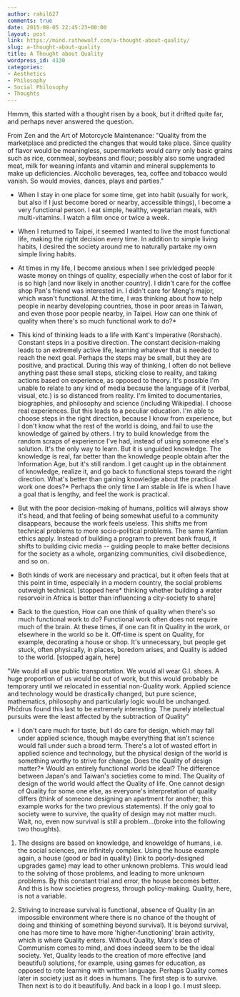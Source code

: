 ```yaml
---
author: rahil627
comments: true
date: 2015-08-05 22:45:23+00:00
layout: post
link: https://mind.rathewolf.com/a-thought-about-quality/
slug: a-thought-about-quality
title: A Thought about Quality
wordpress_id: 4130
categories:
- Aesthetics
- Philosophy
- Social Philosophy
- Thoughts
---
```


Hmmm, this started with a thought risen by a book, but it drifted quite far, and perhaps never answered the question.

From Zen and the Art of Motorcycle Maintenance:
"Quality from the marketplace and predicted the changes that would take place. Since quality of flavor would be meaningless, supermarkets would carry only basic grains such as rice, cornmeal, soybeans and flour; possibly also some ungraded meat, milk for weaning infants and vitamin and mineral supplements to make up deficiencies. Alcoholic beverages, tea, coffee and tobacco would vanish. So would movies, dances, plays and parties."

- When I stay in one place for some time, get into habit (usually for work, but also if I just become bored or nearby, accessible things), I become a very functional person. I eat simple, healthy, vegetarian meals, with multi-vitamins. I watch a film once or twice a week.

- When I returned to Taipei, it seemed I wanted to live the most functional life, making the right decision every time. In addition to simple living habits, I desired the society around me to naturally partake my own simple living habits.

- At times in my life, I become anxious when I see privledged people waste money on things of quality, especially when the cost of labor for it is so high [and now likely in another country]. I didn't care for the coffee shop Pan's friend was interested in. I didn't care for Meng's major, which wasn't functional. At the time, I was thinking about how to help people in nearby developing countries, those in poor areas in Taiwan, and even those poor people nearby, in Taipei. How can one think of quality when there's so much functional work to do?*

- This kind of thinking leads to a life with Kant's Imperative (Rorshach). Constant steps in a positive direction. The constant decision-making leads to an extremely active life, learning whatever that is needed to reach the next goal. Perhaps the steps may be small, but they are positive, and practical. During this way of thinking, I often do not believe anything past these small steps, sticking close to reality, and taking actions based on experience, as opposed to theory. It's possible I'm unable to relate to any kind of media because the language of it (verbal, visual, etc.) is so distanced from reality. I'm limited to documentaries, biographies, and philosophy and science (including Wikipedia). I choose real experiences. But this leads to a peculiar education. I'm able to choose steps in the right direction, because I know from experience, but I don't know what the rest of the world is doing, and fail to use the knowledge of gained by others. I try to build knowledge from the random scraps of experience I've had, instead of using someone else's solution. It's the only way to learn. But it is unguided knowledge. The knowledge is real, far better than the knowledge people obtain after the Information Age, but it's still random. I get caught up in the obtainment of knowledge, realize it, and go back to functional steps toward the right direction. What's better than gaining knowledge about the practical work one does?* Perhaps the only time I am stable in life is when I have a goal that is lengthy, and feel the work is practical.

- But with the poor decision-making of humans, politics will always show it's head, and that feeling of being somewhat useful to a community disappears, because the work feels useless. This shifts me from technical problems to more socio-political problems. The same Kantian ethics apply. Instead of building a program to prevent bank fraud, it shifts to building civic media -- guiding people to make better decisions for the society as a whole, organizing communities, civil disobedience, and so on.

- Both kinds of work are necessary and practical, but it often feels that at this point in time, especially in a modern country, the social problems outweigh technical. [stopped here* thinking whether building a water resorvoir in Africa is better than influencing a city-society to share]

- Back to the question, How can one think of quality when there's so much functional work to do? Functional work often does not require much of the brain. At these times, if one can fit in Quality in the work, or elsewhere in the world so be it. Off-time is spent on Quality, for example, decorating a house or shop. It's unnecessary, but people get stuck, often physically, in places, boredom arises, and Quality is added to the world. [stopped again, here]

"We would all use public transportation. We would all wear G.I. shoes. A huge proportion of us would be out of work, but this would probably be temporary until we relocated in essential non-Quality work. Applied science and technology would be drastically changed, but pure science, mathematics, philosophy and particularly logic would be unchanged. Phćdrus found this last to be extremely interesting. The purely intellectual pursuits were the least affected by the subtraction of Quality"

- I don't care much for taste, but I do care for design, which may fall under applied science, though maybe everything that isn't science would fall under such a broad term. There's a lot of wasted effort in applied science and technology, but the physical design of the world is something worthy to strive for change. Does the Quality of design matter?* Would an entirely functional world be ideal? The difference between Japan's and Taiwan's societies come to mind. The Quality of design of the world would affect the Quality of life. One cannot design of Quality for some one else, as everyone's interpretation of quality differs (think of someone designing an apartment for another; this example works for the two previous statements). If the only goal to society were to survive, the quality of design may not matter much. Wait, no, even now survival is still a problem...(broke into the following two thoughts).

1. The designs are based on knowledge, and knoweldge of humans, i.e. the social sciences, are infinitely complex. Using the house example again, a house (good or bad in quality) (link to poorly-designed upgrades game) may lead to other unknown problems. This would lead to the solving of those problems, and leading to more unknown problems. By this constant trial and error, the house becomes better. And this is how societies progress, through policy-making. Quality, here, is not a variable.

2. Striving to increase survival is functional, absence of Quality (in an impossible environment where there is no chance of the thought of doing and thinking of something beyond survival). It is beyond survival, one has more time to have more 'higher-functioning' brain activity, which is where Quality enters. Without Quality, Marx's idea of Communism comes to mind, and does indeed seem to be the ideal society. Yet, Quality leads to the creation of more effective (and beautiful) solutions, for example, using games for education, as opposed to rote learning with written language. Perhaps Quality comes later in society just as it does in humans. The first step is to survive. Then next is to do it beautifully. And back in a loop I go. I must sleep.
